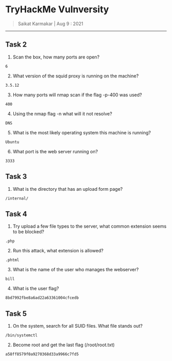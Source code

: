 # TryHackMe Vulnversity

> Saikat Karmakar | Aug 9 : 2021

---

## Task 2

1. Scan the box, how many ports are open?
```
6
```
2. What version of the squid proxy is running on the machine?
```
3.5.12
```
3. How many ports will nmap scan if the flag -p-400 was used?
```
400
```
4. Using the nmap flag -n what will it not resolve?
```
DNS
```
5. What is the most likely operating system this machine is running?
```
Ubuntu
```
6. What port is the web server running on?
```
3333
```

## Task 3

1. What is the directory that has an upload form page?
```
/internal/
```

## Task 4

1. Try upload a few file types to the server, what common extension seems to be blocked?
```
.php
```
2. Run this attack, what extension is allowed?
```
.phtml
```
3. What is the name of the user who manages the webserver?
```
bill
```
4. What is the user flag?
```
8bd7992fbe8a6ad22a63361004cfcedb
```

## Task 5

1. On the system, search for all SUID files. What file stands out?
```
/bin/systemctl
```
2. Become root and get the last flag (/root/root.txt)
```
a58ff8579f0a9270368d33a9966c7fd5
```